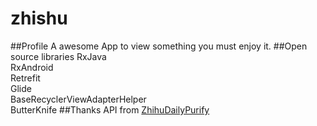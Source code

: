 # zhishu
##Profile
A awesome App to view something you must enjoy it.
##Open source libraries
RxJava  
RxAndroid  
Retrefit  
Glide  
BaseRecyclerViewAdapterHelper  
ButterKnife
##Thanks
API from [ZhihuDailyPurify](https://github.com/izzyleung/ZhihuDailyPurify)

